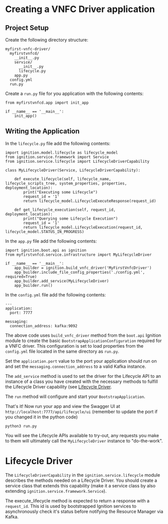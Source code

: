 # Creating a VNFC Driver application

## Project Setup 

Create the following directory structure:

```
myfirst-vnfc-driver/
  myfirstvnfcd/
    __init__.py
    service/
      __init__.py
      lifecycle.py
    app.py
  config.yml
  run.py
```

Create a `run.py` file for you application with the following contents:

```
from myfirstvnfcd.app import init_app

if __name__ == '__main__':
    init_app()
```

## Writing the Application

In the `lifecycle.py` file add the following contents: 

```
import ignition.model.lifecycle as lifecycle_model
from ignition.service.framework import Service
from ignition.service.lifecycle import LifecycleDriverCapability

class MyLifecycleDriver(Service, LifecycleDriverCapability):

    def execute_lifecycle(self, lifecycle_name, lifecycle_scripts_tree, system_properties, properties, deployment_location):
        print("Executing some Lifecycle")
        request_id = '1'
        return lifecycle_model.LifecycleExecuteResponse(request_id)

    def get_lifecycle_execution(self, request_id, deployment_location):
        print("Querying some Lifecycle Execution")
        request_id = '1'
        return lifecycle_model.LifecycleExecution(request_id, lifecycle_model.STATUS_IN_PROGRESS)
```

In the `app.py` file add the following contents: 

```
import ignition.boot.api as ignition
from myfirstvnfcd.service.infrastructure import MyLifecycleDriver

if __name__ == '__main__':
    app_builder = ignition.build_vnfc_driver('MyFirstVnfcDriver')
    app_builder.include_file_config_properties('./config.yml', required=True)
    app_builder.add_service(MyLifecycleDriver)
    app_builder.run()
```

In the `config.yml` file add the following contents:

```
---
application:
  port: 7777

messaging:
  connection_address: kafka:9092

```

The above code uses `build_vnfc_driver` method from the `boot.api` Ignition module to create the basic `BootstrapApplicationConfiguration` required for a VNFC driver. This configuration is set to load properties from the `config.yml` file located in the same directory as `run.py`.

Set the `application.port` value to the port your application should run on and set the `messaging.connection_address` to a valid Kafka instance.

The `add_service` method is used to set the driver for the Lifecycle API to an instance of a class you have created with the necessary methods to fulfill the Lifecycle Driver capability (see [Lifecycle Driver](#lifecycle-driver).

The `run` method will configure and start your `BootstrapApplication`.

That's it! Now run your app and view the Swagger UI at `http://localhost:7777/api/lifecycle/ui` (remember to update the port if you changed it in the python code)

```
python3 run.py
```

You will see the Lifecycle APIs available to try-out, any requests you make to them will ultimately call the `MyLifecycleDriver` instance to "do-the-work".

# Lifecycle Driver

The `LifecycleDriverCapability` in the `ignition.service.lifecycle` module describes the methods needed on a Lifecycle Driver. You should create a service class that extends this capability (make it a service class by also extending `ignition.service.framework.Service`).

The execute_lifecycle method is expected to return a response with a `request_id`. This id is used by bootstrapped Ignition services to asynchronously check it's status before notifying the Resource Manager via Kafka.
